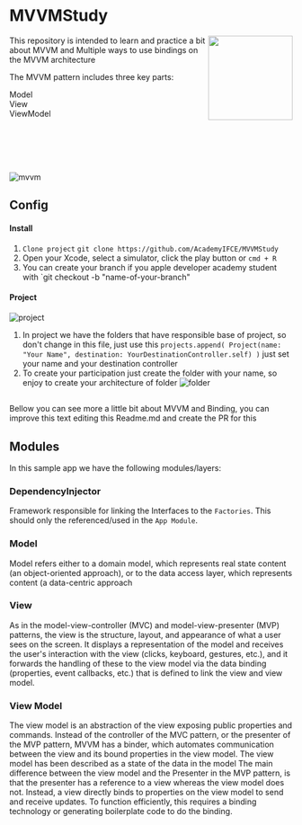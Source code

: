 # MVVMStudy

<img align="right" srcset="https://user-images.githubusercontent.com/32227073/57115606-47a9b580-6d26-11e9-8d4d-b69892b72bdb.png, https://user-images.githubusercontent.com/32227073/57115606-47a9b580-6d26-11e9-8d4d-b69892b72bdb.png 1.5x, https://user-images.githubusercontent.com/32227073/57115606-47a9b580-6d26-11e9-8d4d-b69892b72bdb.png 2x" src="https://user-images.githubusercontent.com/32227073/57115606-47a9b580-6d26-11e9-8d4d-b69892b72bdb.png" width="150px;" />

This repository is intended to learn and practice a bit about MVVM and Multiple ways to use bindings on the MVVM architecture


The MVVM pattern includes three key parts:

Model <br> 
View <br> 
ViewModel <br>

<br> </br>
<br> </br>


![mvvm](https://user-images.githubusercontent.com/32227073/57115534-de29a700-6d25-11e9-9cc2-2d0f0a413059.png)

## Config
#### Install
1. `Clone project` `git clone https://github.com/AcademyIFCE/MVVMStudy` 
2. Open your Xcode, select a simulator, click the play button or `cmd + R`
3. You can create your branch if you apple developer academy student with `git checkout -b "name-of-your-branch"

#### Project 

![project](https://user-images.githubusercontent.com/32227073/57115300-88083400-6d24-11e9-8d2b-72902946e29d.png)
1. In project we have the folders that have responsible base of project, so don't change in this file, just use this `projects.append( Project(name: "Your Name", destination: YourDestinationController.self) )`
just set your name and your destination controller
2. To create your participation just create the folder with your name, so enjoy to create your architecture of folder
![folder](https://user-images.githubusercontent.com/32227073/57115396-209eb400-6d25-11e9-9c50-88f4fe71c974.png)

##
Bellow you can see more a little bit about MVVM and Binding, you can improve this text editing this Readme.md and create the PR for this


## Modules

In this sample app we have the following modules/layers:

### DependencyInjector
		
Framework responsible for linking the Interfaces to the `Factories`. This should only the referenced/used in the `App Module`.

### Model

Model refers either to a domain model, which represents real state content (an object-oriented approach), or to the data access layer, which represents content (a data-centric approach

### View

As in the model-view-controller (MVC) and model-view-presenter (MVP) patterns, the view is the structure, layout, and appearance of what a user sees on the screen. It displays a representation of the model and receives the user's interaction with the view (clicks, keyboard, gestures, etc.), and it forwards the handling of these to the view model via the data binding (properties, event callbacks, etc.) that is defined to link the view and view model.
### View Model

The view model is an abstraction of the view exposing public properties and commands. Instead of the controller of the MVC pattern, or the presenter of the MVP pattern, MVVM has a binder, which automates communication between the view and its bound properties in the view model. The view model has been described as a state of the data in the model
The main difference between the view model and the Presenter in the MVP pattern, is that the presenter has a reference to a view whereas the view model does not. Instead, a view directly binds to properties on the view model to send and receive updates. To function efficiently, this requires a binding technology or generating boilerplate code to do the binding.
